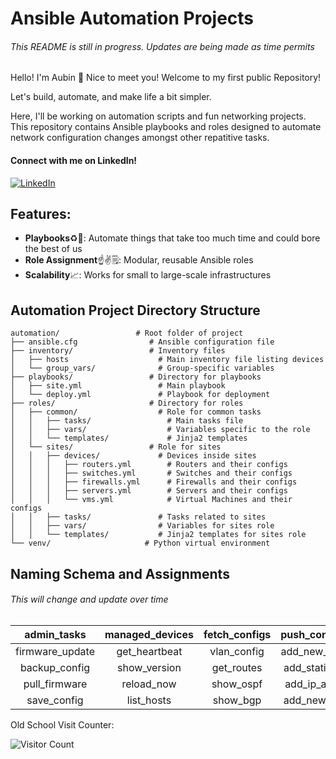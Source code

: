 # Ansible Automation Projects 
###### This README is still in progress. Updates are being made as time permits

Hello! I'm Aubin 👋 Nice to meet you!
Welcome to my first public Repository! 

Let's build, automate, and make life a bit simpler.<br/>

Here, I'll be working on automation scripts and fun networking projects.<br/>
This repository contains Ansible playbooks and roles designed to automate network configuration changes amongst other repatitive tasks.

#### Connect with me on LinkedIn!

[![LinkedIn](https://img.shields.io/badge/LinkedIn-Profile-blue)](https://www.linkedin.com/in/aubinazuriah995?trk=profile-badge)

## Features:
- **Playbooks**♻️📘: Automate things that take too much time and could bore the best of us
- **Role Assignment**☝️✌️🗒️: Modular, reusable Ansible roles                   
- **Scalability**📈: Works for small to large-scale infrastructures

## Automation Project Directory Structure

```plaintext
automation/                 # Root folder of project
├── ansible.cfg                # Ansible configuration file
├── inventory/                 # Inventory files
│   ├── hosts                    # Main inventory file listing devices
│   └── group_vars/              # Group-specific variables
├── playbooks/                 # Directory for playbooks
│   ├── site.yml                 # Main playbook
│   └── deploy.yml               # Playbook for deployment
├── roles/                     # Directory for roles
│   ├── common/                  # Role for common tasks
│   │   ├── tasks/                 # Main tasks file
│   │   ├── vars/                  # Variables specific to the role
│   │   └── templates/             # Jinja2 templates
│   └── sites/                 # Role for sites
│   │   ├── devices/             # Devices inside sites
│   │   │   ├── routers.yml        # Routers and their configs
│   │   │   ├── switches.yml       # Switches and their configs
│   │   │   ├── firewalls.yml      # Firewalls and their configs
│   │   │   ├── servers.yml        # Servers and their configs
│   │   │   └── vms.yml            # Virtual Machines and their configs
│   │   ├── tasks/               # Tasks related to sites
│   │   ├── vars/                # Variables for sites role
│   │   └── templates/           # Jinja2 templates for sites role
└── venv/                     # Python virtual environment
```

## Naming Schema and Assignments
###### This will change and update over time 
  

| admin_tasks     | managed_devices | fetch_configs | push_configs  | interface_congifs |
|:---------------:|:---------------:|:-------------:|:-------------:|:-----------------:|
| firmware_update | get_heartbeat   | vlan_config   | add_new_vlan  | show_up_down      |
| backup_config   | show_version    | get_routes    | add_static_rt | show_counters     |
| pull_firmware   | reload_now      | show_ospf     | add_ip_addr   | show_erros        |
| save_config     | list_hosts      | show_bgp      | add_new_svi   | ip_addr           |


Old School Visit Counter:

![Visitor Count](https://profile-counter.glitch.me/sudoesjudo/count.svg)



              







